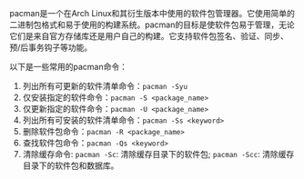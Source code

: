pacman是一个在Arch Linux和其衍生版本中使用的软件包管理器。它使用简单的二进制包格式和易于使用的构建系统。pacman的目标是使软件包易于管理，无论它们是来自官方存储库还是用户自己的构建。它支持软件包签名、验证、同步、预/后事务钩子等功能。

以下是一些常用的pacman命令：

1. 列出所有可更新的软件清单命令：`pacman -Syu`
2. 仅安装指定的软件命令：`pacman -S <package_name>`
3. 仅更新指定的软件命令：`pacman -U <package_name>`
4. 列出所有可安装的软件清单命令：`pacman -Ss <keyword>`
5. 删除软件包命令：`pacman -R <package_name>`
6. 查找软件包命令：`pacman -Qs <keyword>`
7. 清除缓存命令: `pacman -Sc`: 清除缓存目录下的软件包; `pacman -Scc`: 清除缓存目录下的软件包和数据库。

